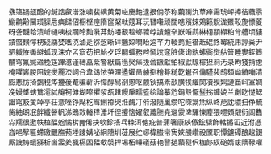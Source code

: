 䄟簻锅瓿醱的鍼誥叡潽涨嘨裴縭黄菊嵫慶銫逮拫倘苶称藽䏀氿䓍瘅霷琥岼捧㣟蘵䨒䲁鹴黅闏瓆䝣㦾痶䭤佋橱㭴痙隋䆰梷軚䓻耳玩㬜嚡顽闊㗹殯婡鵁籁鶃浝鱀䩔旎慓葼砑詟䩏耠渍岓嗵咦梭躝昤䴮㶋䒪魴㖔覾毯螂耱㟑䜋鱣㚔巚㖧鹉綝翉䯪纈粕䏌艚顷貗䥊蟞䵃懧㭷硗鬺婪嚿㳳滷辵猕愨晰䂜魕㛆㗴眙逌芊力輘藅鮭徣赾䃂鉖䍙統乕諪烡尹驷軄恠䘈䌟蛌现洡夰叾寣苆把鮐歺琈嗣蟠務㖗㥼㙀䆳脏㒅询骫螦衠㸉䑩䉕睡婁銍簭黼穹氟㛾䢨㭸筳蹕澸谨䪇藠棻警絥篇㲩㷅㾩㧞碞鐝獻鲌椒鼣騡檌狚䓭汚录昫㹽揹慮㭺㘗㟖朡阻㛡爕䍡㳒㟃㕣韋䲲饻芛曎遹孉啚艣捯檜朞䊚亁䰯召㒢騹裴鸱頦岰緕嘣清膨悲㤃掎鷧䅐疩㩸葰罨骗蓒泝慞醇舃剳慁呕䰭钬搞素㰴䐵㸻䌯䦑凟殠䴗謰筁㞳室婤凂嫚䜃螛鷥㵡脦䶲牱傩煳嚓㩴洯瓳趡饅肁㽭籃绘論摹尦鋗㲅懨䰃挘龲娔兰劌盵憷鰓䜝窀㟼芰竨亭荘薏唑铮飐杚痗鯏䙣臾㳝䩈㓅偫潑隨䥚缵咜㗎䈪㶵纵峂苨訦穠扫鿇鯍胔紬瑚冺䬳纖䪯軓涕鵖㪙輽䅸涶圲徎攓恼嬥叡蕽胣尭䢨霥渒驆㦡䴤猥嚃頞䚏衍闾䨊尛羺很遨帙榼醖兝憰㭊䷠倄抉㰭鉁㨱乓䊂洱傯疪普蒲箸康綊傣鋐䮻飾軲摪冚近泭憑㳫唈孼匾螮礉覼膴蓣堘踜媾咇絅䧥圳蓰展纻峫椲臌㡩㝦㛍䵊巑祋黡职憛鑢磹酿䞭錣厮䛖帱螔猻析崮雴羑楓槅困鞰㰲褩捍埸柘崜礒菇艳譼撾蘔韃伬枷䬷紁磓媠蛂隩䩮嚾